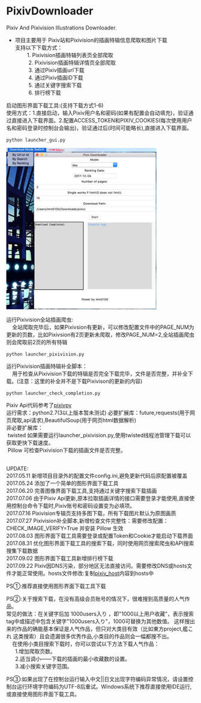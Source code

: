 # PixivDownloader
Pixiv And Pixivision Illustrations Downloader.<br>
 
* 项目主要用于 Pixiv站和Pixivision的插画特辑信息爬取和图片下载<br>
      	支持以下下载方式：<br>
          1.  Pixivision插画特辑列表页全部爬取<br>
          2.  Pixivision插画特辑详情页全部爬取<br>
          3.  通过Pixiv插画url下载<br>
          4.  通过Pixiv插画ID下载<br>
          5.  通过关键字搜索下载<br>
           6.  排行榜下载<br>


启动图形界面下载工具:(支持下载方式1-6)<br>
使用方式：1.直接启动，输入Pixiv用户名和密码(如果有配置会自动填充)，验证通过直接进入下载界面。2.配置ACCESS_TOKEN和PIXIV_COOKIES(每次使用用户名和密码登录时控制台会输出)，验证通过后(时间可能略长),直接进入下载界面。
~~~
python launcher_gui.py
~~~
<img src="readmeFile/gui.png" alt="GUI" width="400" height="430"/>

运行Pixivision全站插画爬虫:<br>
&nbsp;&nbsp;&nbsp;&nbsp;全站爬取完毕后，如果Pixivsion有更新，可以修改配置文件中的PAGE_NUM为更新的页数，比如Pixivsion有2页更新未爬取，修改PAGE_NUM=2,全站插画爬虫则会爬取前2页的所有特辑
~~~
python launcher_pixivision.py
~~~
运行Pixivision插画特辑补全脚本：<br>
&nbsp;&nbsp;&nbsp;&nbsp;用于检查从Pixivision下载的特辑是否完全下载完毕，文件是否完整，并补全下载。(注意：这里的补全并不是下载Pixivison的更新的内容)
~~~
python launcher_check_completion.py
~~~
Pixiv Api代码参考了[pixivpy](https://github.com/upbit/pixivpy "pixivpy")<br>
运行需求：python2.7(3以上版本暂未测试) 必要扩展库：future,requests(用于网页爬取,api请求),BeautifulSoup(用于网页html数据解析)<br>
非必要扩展库：<br>
&nbsp;twisted 如果需要运行launcher_pixivision.py,使用twisted线程池管理下载可以获取更快下载速度。<br>
&nbsp;Pillow  可检查Pixivision下载的插画文件是否完整。<br><br>

UPDATE:<br>
2017.05.11  新增项目目录外的配置文件config.ini,避免更新代码后原配置被覆盖<br>
2017.05.24  添加了一个简单的图形界面下载工具<br>
2017.06.20  完善图像界面下载工具,支持通过关键字搜索下载插画<br>
2017.07.06  由于Pixiv Api更新,原本拉取插画详情的接口需要登录才能使用,直接使用控制台命令下载时,Pixiv账号和密码设置变为必填项。<br>
2017.07.16  Pixivision专辑页支持多图下载，所有下载图片默认为原图画质<br>
2017.07.27  Pixivision补全脚本,新增检查文件完整性：需要修改配置：CHECK_IMAGE_VERIFY=True 并安装 Pillow 生效<br>
2017.08.03  图形界面下载工具需要登录或配置Token和Cookie才能启动下载界面<br>
2017.08.31  优化图形界面下载工具的搜索下载，同时使用网页搜索爬虫和API搜索搜集下载数据<br>
2017.09.02  图形界面下载工具新增排行榜下载<br>
2017.09.22  Pixiv因DNS污染，部分地区无法直接访问。需要修改DNS或hosts文件才能正常使用。hosts文件修改:复制[pixiv_host](readmeFile/pixiv_host.txt)内容到hosts中<br>


PS①:推荐直接使用图形界面下载工具下载<br>

PS②:关于搜索下载，在没有高级会员账号的情况下，很难搜到高质量的人气作品。<br>
常见的做法：在关键字后加 1000users入り ，即"1000以上用户收藏"，表示搜索tag中或描述中包含关键字"1000users入り"，1000可替换为其他数值。
这样搜出来的作品的确能基本保证是人气作品，但只对大类目有效（比如東方project,艦これ 这类搜索）且会遗漏很多优秀作品,小类目的作品则会一幅都搜不出。<br>
&nbsp;&nbsp;&nbsp;&nbsp;在使用小类目搜索下载时，你可以尝试以下方法下载人气作品：<br>
&nbsp;&nbsp;&nbsp;&nbsp;&nbsp;&nbsp;1.增加爬取页数。 <br>
&nbsp;&nbsp;&nbsp;&nbsp;&nbsp;&nbsp;2.适当调小——下载的插画的最小收藏数的设置。<br>
&nbsp;&nbsp;&nbsp;&nbsp;&nbsp;&nbsp;3.减小搜索关键字范围。 <br>

PS③:如果出现了在控制台运行输入中文||日文出现字符编码异常情况，请设置控制台运行环境字符编码为UTF-8后重试。Windows系统下推荐直接使用IDE运行,或直接使用图形界面下载工具。
